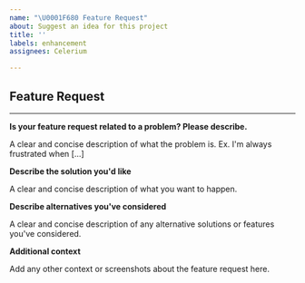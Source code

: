 ```yaml
---
name: "\U0001F680 Feature Request"
about: Suggest an idea for this project
title: ''
labels: enhancement
assignees: Celerium

---
```


## Feature Request

---

**Is your feature request related to a problem? Please describe.**

A clear and concise description of what the problem is. Ex. I'm always frustrated when [...]

**Describe the solution you'd like**

A clear and concise description of what you want to happen.

**Describe alternatives you've considered**

A clear and concise description of any alternative solutions or features you've considered.

**Additional context**

Add any other context or screenshots about the feature request here.
